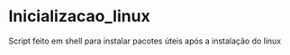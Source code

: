 # Inicializacao_linux

Script feito em shell para instalar pacotes úteis após a instalação do linux

